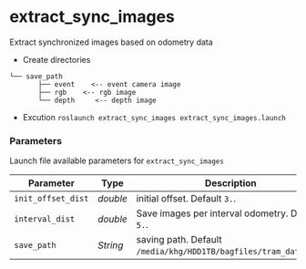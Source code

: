 # extract_sync_images

Extract synchronized images based on odometry data

* Create directories
```plain
└── save_path
       ├── event    <-- event camera image
       ├── rgb    <-- rgb image
       └── depth     <-- depth image
```

* Excution
`roslaunch extract_sync_images extract_sync_images.launch`


### Parameters

Launch file available parameters for `extract_sync_images`

|Parameter| Type| Description|
----------|-----|--------
|`init_offset_dist`|*double* |initial offset. Default `3.`.|
|`interval_dist`|*double*|Save images per interval odometry. Default `5.`.|
|`save_path`|*String*|saving path. Default `/media/khg/HDD1TB/bagfiles/tram_dataset/`.|
